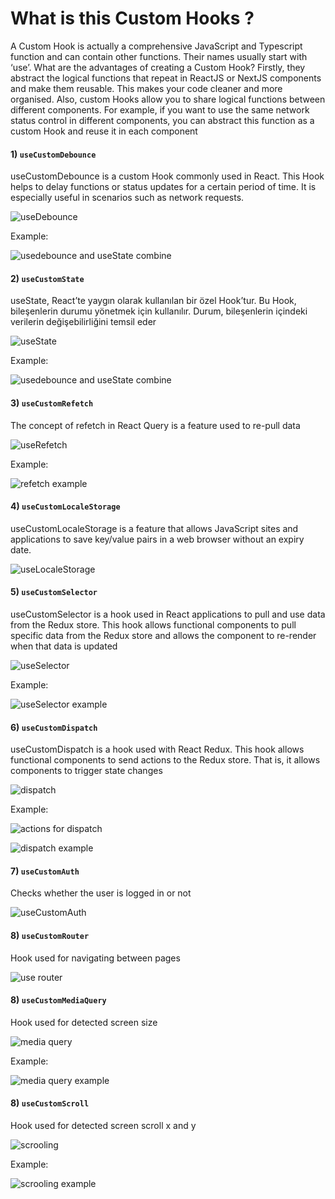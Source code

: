 
# What is this Custom Hooks ?

A Custom Hook is actually a comprehensive JavaScript and Typescript function and can contain other functions. Their names usually start with ‘use’. What are the advantages of creating a Custom Hook? Firstly, they abstract the logical functions that repeat in ReactJS or NextJS components and make them reusable. This makes your code cleaner and more organised. Also, custom Hooks allow you to share logical functions between different components. For example, if you want to use the same network status control in different components, you can abstract this function as a custom Hook and reuse it in each component

#### 1) `useCustomDebounce`



useCustomDebounce is a custom Hook commonly used in React. This Hook helps to delay functions or status updates for a certain period of time. It is especially useful in scenarios such as network requests.


![useDebounce](https://github.com/thekinv21/useful-custom-hooks/assets/92122363/ce1c4a0b-795a-4321-82fb-72058c43d965)


Example:

![usedebounce and useState combine](https://github.com/thekinv21/useful-custom-hooks/assets/92122363/ae977ce8-8430-45fc-a35e-7e1f1c4036e7)




#### 2)  `useCustomState`

useState, React’te yaygın olarak kullanılan bir özel Hook’tur. Bu Hook, bileşenlerin durumu yönetmek için kullanılır. Durum, bileşenlerin içindeki verilerin değişebilirliğini temsil eder


![useState](https://github.com/thekinv21/useful-custom-hooks/assets/92122363/e8ca6f65-8ebe-4e50-a162-2410a62dce07)

Example:

![usedebounce and useState combine](https://github.com/thekinv21/useful-custom-hooks/assets/92122363/ae977ce8-8430-45fc-a35e-7e1f1c4036e7)



#### 3) `useCustomRefetch`

The concept of refetch in React Query is a feature used to re-pull data


![useRefetch](https://github.com/thekinv21/useful-custom-hooks/assets/92122363/d14463d5-1d88-4503-8f72-7fec9378beec)

Example:

![refetch example](https://github.com/thekinv21/useful-custom-hooks/assets/92122363/769a8a7d-2d28-4d29-a2e8-abc3731a19a1)



#### 4) `useCustomLocaleStorage`

useCustomLocaleStorage is a feature that allows JavaScript sites and applications to save key/value pairs in a web browser without an expiry date.


![useLocaleStorage](https://github.com/thekinv21/useful-custom-hooks/assets/92122363/2301a7ff-347f-4b51-9155-955070db6171)



#### 5)  `useCustomSelector`

useCustomSelector is a hook used in React applications to pull and use data from the Redux store. This hook allows functional components to pull specific data from the Redux store and allows the component to re-render when that data is updated

![useSelector](https://github.com/thekinv21/useful-custom-hooks/assets/92122363/f8ced46e-e1c1-4b81-83ad-8c8d51c42e2c)

Example:

![useSelector example](https://github.com/thekinv21/useful-custom-hooks/assets/92122363/b022409b-e307-4361-b826-602a5c0577de)


#### 6)  `useCustomDispatch`

useCustomDispatch is a hook used with React Redux. This hook allows functional components to send actions to the Redux store. That is, it allows components to trigger state changes


![dispatch](https://github.com/thekinv21/useful-custom-hooks/assets/92122363/c1d1d84e-fc34-40f1-a163-9ee720075407)

Example:

![actions for dispatch](https://github.com/thekinv21/useful-custom-hooks/assets/92122363/c201c9c3-366b-4124-94c5-84f89cef5115)

![dispatch example](https://github.com/thekinv21/useful-custom-hooks/assets/92122363/1e16de8d-f9c5-466a-9227-575109906086)


#### 7)  `useCustomAuth`

Checks whether the user is logged in or not

![useCustomAuth](https://github.com/thekinv21/useful-custom-hooks/assets/92122363/c1ff0b09-82d4-4801-84c1-17974cf28180)



#### 8)  `useCustomRouter`

Hook used for navigating between pages

![use router](https://github.com/thekinv21/useful-custom-hooks/assets/92122363/9753f7b7-3150-44ad-bf9c-fa2073ba1919)


#### 8)  `useCustomMediaQuery`


Hook used for detected screen size


![media query](https://github.com/thekinv21/useful-custom-hooks/assets/92122363/17538b93-edcf-430d-9039-fa5f84aa039f)


Example:

![media query example](https://github.com/thekinv21/useful-custom-hooks/assets/92122363/1c705a08-aac4-46e5-96ff-30c38df826e7)


#### 8)  `useCustomScroll`


Hook used for detected screen scroll x and y 

![scrooling](https://github.com/thekinv21/useful-custom-hooks/assets/92122363/f18a5cb3-4773-4460-9ade-702ffcde011a)

Example:

![scrooling example](https://github.com/thekinv21/useful-custom-hooks/assets/92122363/47899633-cf9e-436b-93da-12772a7b06f8)



